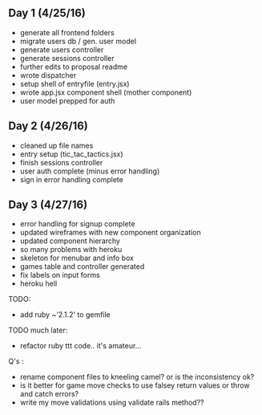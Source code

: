 ## Day 1 (4/25/16)

- generate all frontend folders
- migrate users db / gen. user model
- generate users controller
- generate sessions controller
- further edits to proposal readme
- wrote dispatcher
- setup shell of entryfile (entry.jsx)
- wrote app.jsx component shell (mother component)
- user model prepped for auth

## Day 2 (4/26/16)

- cleaned up file names
- entry setup (tic_tac_tactics.jsx)
- finish sessions controller
- user auth complete (minus error handling)
- sign in error handling complete

## Day 3 (4/27/16)

- error handling for signup complete
- updated wireframes with new component organization
- updated component hierarchy
- so many problems with heroku
- skeleton for menubar and info box
- games table and controller generated
- fix labels on input forms
- heroku hell

TODO:
- add ruby ~'2.1.2' to gemfile

TODO much later:
- refactor ruby ttt code.. it's amateur...  

Q's :
  - rename component files to kneeling camel? or is the inconsistency ok?
  - is it better for game move checks to use falsey return values or throw and catch errors?
  - write my move validations using validate rails method??
